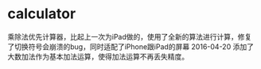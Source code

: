 # calculator
乘除法优先计算器，比起上一次为iPad做的，使用了全新的算法进行计算，修复了切换符号会崩溃的bug，同时适配了iPhone跟iPad的屏幕
2016-04-20 添加了大数加法作为基本加法运算，使得加法运算不再丢失精度。
